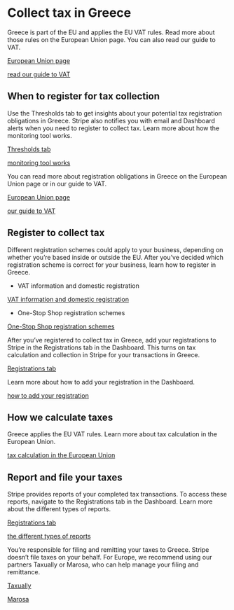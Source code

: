 # Collect tax in Greece

Greece is part of the EU and applies the EU VAT rules. Read more about those rules on the European Union page. You can also read our guide to VAT.

[European Union page](/tax/supported-countries/european-union)

[read our guide to VAT](https://stripe.com/guides/tax-registration-process-europe)

## When to register for tax collection

Use the Thresholds tab to get insights about your potential tax registration obligations in Greece. Stripe also notifies you with email and Dashboard alerts when you need to register to collect tax. Learn more about how the monitoring tool works.

[Thresholds tab](https://dashboard.stripe.com/tax/thresholds)

[monitoring tool works](/tax/monitoring)

You can read more about registration obligations in Greece on the European Union page or in our guide to VAT.

[European Union page](/tax/supported-countries/european-union)

[our guide to VAT](https://stripe.com/guides/tax-registration-process-europe)

## Register to collect tax

Different registration schemes could apply to your business, depending on whether you’re based inside or outside the EU. After you’ve decided which registration scheme is correct for your business, learn how to register in Greece.

- VAT information and domestic registration

[VAT information and domestic registration](https://www.aade.gr/en/epicheireseis/phorologikes-yperesies/phpa)

- One-Stop Shop registration schemes

[One-Stop Shop registration schemes](https://www.aade.gr/oss)

After you’ve registered to collect tax in Greece, add your registrations to Stripe in the Registrations tab in the Dashboard. This turns on tax calculation and collection in Stripe for your transactions in Greece.

[Registrations tab](https://dashboard.stripe.com/tax/registrations?location=gr)

Learn more about how to add your registration in the Dashboard.

[how to add your registration](/tax/registering#track-your-registrations-in-the-tax-dashboard)

## How we calculate taxes

Greece applies the EU VAT rules. Learn more about tax calculation in the European Union.

[tax calculation in the European Union](/tax/supported-countries/european-union)

## Report and file your taxes

Stripe provides reports of your completed tax transactions. To access these reports, navigate to the Registrations tab in the Dashboard. Learn more about the different types of reports.

[Registrations tab](https://dashboard.stripe.com/tax/registrations)

[the different types of reports](/tax/reports)

You’re responsible for filing and remitting your taxes to Greece. Stripe doesn’t file taxes on your behalf. For Europe, we recommend using our partners Taxually or Marosa, who can help manage your filing and remittance.

[Taxually](https://stripe.taxually.com/)

[Marosa](https://marosavat.com/stripe-and-marosa/)
